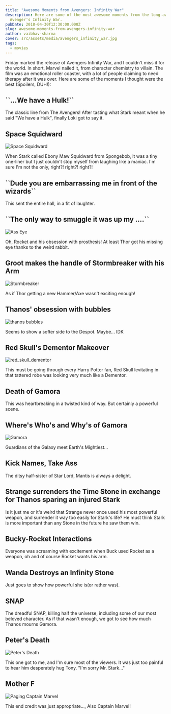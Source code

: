 ```yaml
---
title: "Awesome Moments from Avengers: Infinity War"
description: Here are some of the most awesome moments from the long-awaited
  Avenger's Infinity War.
pubDate: 2018-04-30T12:30:00.000Z
slug: awesome-moments-from-avengers-infinity-war
author: vaibhav-sharma
cover: src/assets/media/avengers_infinity_war.jpg
tags:
  - movies
---
```

Friday marked the release of Avengers Infinity War, and I couldn't miss it for the world. In short, Marvel nailed it, from character chemistry to villain. The film was an emotional roller coaster, with a lot of people claiming to need therapy after it was over. Here are some of the moments I thought were the best (Spoilers, DUH!):

## \`\`...We have a Hulk!\`\`

The classic line from The Avengers! After tasting what Stark meant when he said "We have a Hulk", finally Loki got to say it.

## Space Squidward

![Space Squidward](src/assets/media/squidward.jpg)

When Stark called Ebony Maw Squidward from Spongebob, it was a tiny one-liner but I just couldn't stop myself from laughing like a maniac. I'm sure I'm not the only, right?! right?! right?!

## \`\`Dude you are embarrassing me in front of the wizards\`\`

This sent the entire hall, in a fit of laughter.

## \`\`The only way to smuggle it was up my ....\`\`

![Ass Eye](src/assets/media/eye.jpg)

Oh, Rocket and his obsession with prosthesis! At least Thor got his missing eye thanks to the weird rabbit.

## Groot makes the handle of Stormbreaker with his Arm

![Stormbreaker](src/assets/media/stormbreaker.jpg.png)

As if Thor getting a new Hammer/Axe wasn't exciting enough!

## Thanos' obsession with bubbles

![thanos bubbles](src/assets/media/bubbles.jpg)

Seems to show a softer side to the Despot. Maybe... IDK

## Red Skull's Dementor Makeover

![red_skull_dementor](src/assets/media/dementor.jpeg)

This must be going through every Harry Potter fan, Red Skull levitating in that tattered robe was looking very much like a Dementor.

## Death of Gamora

This was heartbreaking in a twisted kind of way. But certainly a powerful scene.

## Where's Who's and Why's of Gamora

![Gamora](src/assets/media/gamora.jpg)

Guardians of the Galaxy meet Earth's Mightiest...

## Kick Names, Take Ass

The ditsy half-sister of Star Lord, Mantis is always a delight.

## Strange surrenders the Time Stone in exchange for Thanos sparing an injured Stark

Is it just me or it's weird that Strange never once used his most powerful weapon, and surrender it way too easily for Stark's life? He must think Stark is more important than any Stone in the future he saw them win.

## Bucky-Rocket Interactions

Everyone was screaming with excitement when Buck used Rocket as a weapon, oh and of course Rocket wants his arm.

## Wanda Destroys an Infinity Stone

Just goes to show how powerful she is(or rather was).

## SNAP

The dreadful SNAP, killing half the universe, including some of our most beloved character. As if that wasn't enough, we got to see how much Thanos mourns Gamora.

## Peter's Death

![Peter's Death](src/assets/media/peters_death.jpg)

This one got to me, and I'm sure most of the viewers. It was just too painful to hear him desperately hug Tony. "I'm sorry Mr. Stark..."

## Mother F

![Paging Captain Marvel](src/assets/media/captainmarvel.jpg)

This end credit was just appropriate..., Also Captain Marvel!
